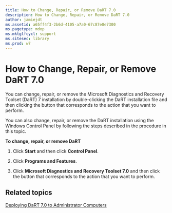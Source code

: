 ```yaml
---
title: How to Change, Repair, or Remove DaRT 7.0
description: How to Change, Repair, or Remove DaRT 7.0
author: jamiejdt
ms.assetid: a65ff4f3-2b6d-4105-a7a0-67c87e8e7300
ms.pagetype: mdop
ms.mktglfcycl: support
ms.sitesec: library
ms.prod: w7
---
```



# How to Change, Repair, or Remove DaRT 7.0


You can change, repair, or remove the Microsoft Diagnostics and Recovery Toolset (DaRT) 7 installation by double-clicking the DaRT installation file and then clicking the button that corresponds to the action that you want to perform.

You can also change, repair, or remove the DaRT installation using the Windows Control Panel by following the steps described in the procedure in this topic.

**To change, repair, or remove DaRT**

1.  Click **Start** and then click **Control Panel**.

2.  Click **Programs and Features**.

3.  Click **Microsoft Diagnostics and Recovery Toolset 7.0** and then click the button that corresponds to the action that you want to perform.

## Related topics


[Deploying DaRT 7.0 to Administrator Computers](deploying-dart-70-to-administrator-computers-dart-7.md)

 

 





